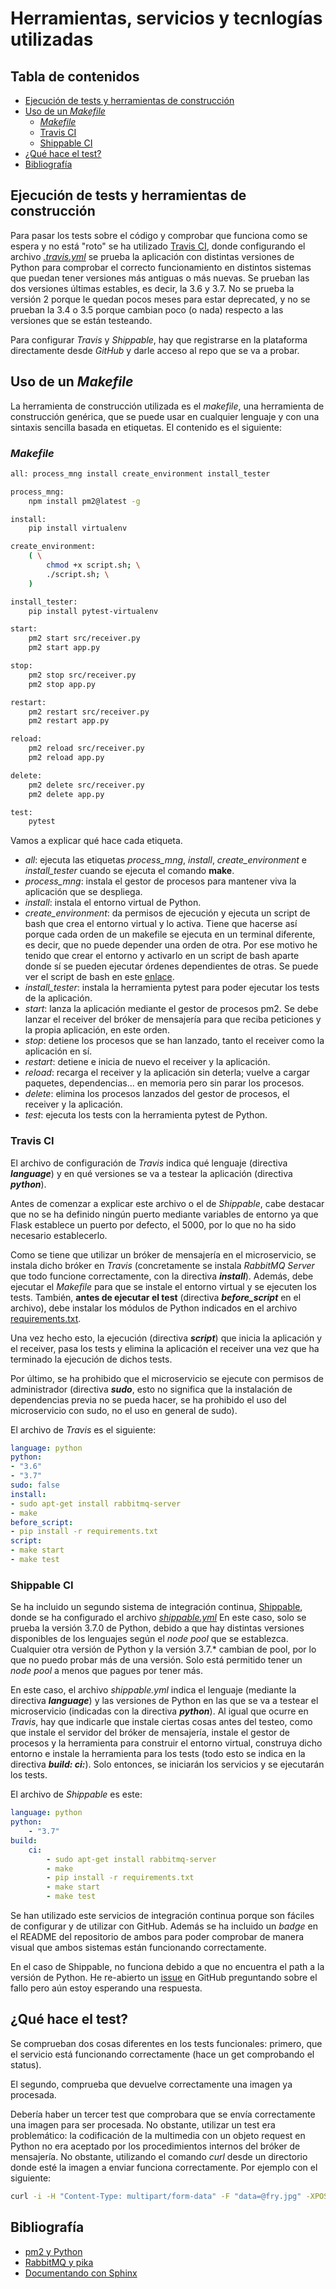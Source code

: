 # Herramientas, servicios y tecnlogías utilizadas

## Tabla de contenidos
<!--ts-->
   * [Ejecución de tests y herramientas de construcción](#Ejecución-de-tests-y-herramientas-de-construccion)
   * [Uso de un *Makefile*](#Uso-de-un-Makefile)
        * [*Makefile*](#Makefile)
        * [Travis CI](#Travis-CI)
        * [Shippable CI](#Shippable-CI)
   * [¿Qué hace el test?](#¿Que-hace-el-test)
   * [Bibliografía](#Bibliografia)
<!--te-->

## Ejecución de tests y herramientas de construcción

Para pasar los tests sobre el código y comprobar que funciona como se espera y no
está "roto" se ha utilizado [Travis CI](https://travis-ci.org/), donde configurando
el archivo [*.travis.yml*](https://github.com/nazaretrogue/Microservicio-multimedia/blob/master/.travis.yml)
se prueba la aplicación con distintas versiones de Python para comprobar el
correcto funcionamiento en distintos sistemas que puedan tener versiones más antiguas
o más nuevas. Se prueban las dos versiones últimas estables, es decir, la 3.6 y 3.7.
No se prueba la versión 2 porque le quedan pocos meses para estar deprecated, y no
se prueban la 3.4 o 3.5 porque cambian poco (o nada) respecto a las versiones que
se están testeando.

Para configurar *Travis* y *Shippable*, hay que registrarse en la plataforma directamente
desde *GitHub* y darle acceso al repo que se va a probar.

## Uso de un *Makefile*

La herramienta de construcción utilizada es el *makefile*, una herramienta de
construcción genérica, que se puede usar en cualquier lenguaje y con una
sintaxis sencilla basada en etiquetas. El contenido es el siguiente:

### *Makefile*

```bash
all: process_mng install create_environment install_tester

process_mng:
	npm install pm2@latest -g

install:
	pip install virtualenv

create_environment:
	( \
		chmod +x script.sh; \
		./script.sh; \
	)

install_tester:
	pip install pytest-virtualenv

start:
	pm2 start src/receiver.py
	pm2 start app.py

stop:
	pm2 stop src/receiver.py
	pm2 stop app.py

restart:
	pm2 restart src/receiver.py
	pm2 restart app.py

reload:
	pm2 reload src/receiver.py
	pm2 reload app.py

delete:
	pm2 delete src/receiver.py
	pm2 delete app.py

test:
	pytest
```

Vamos a explicar qué hace cada etiqueta.

* *all*: ejecuta las etiquetas *process_mng*, *install*, *create_environment* e
*install_tester* cuando se ejecuta el comando **make**.
* *process_mng*: instala el gestor de procesos para mantener viva la aplicación
que se despliega.
* *install*: instala el entorno virtual de Python.
* *create_environment*: da permisos de ejecución y ejecuta un script de bash que
crea el entorno virtual y lo activa. Tiene que hacerse así porque cada orden de
un makefile se ejecuta en un terminal diferente, es decir, que no puede depender
una orden de otra. Por ese motivo he tenido que crear el entorno y activarlo en
un script de bash aparte donde sí se pueden ejecutar órdenes dependientes de otras.
Se puede ver el script de bash en este [enlace](https://github.com/nazaretrogue/Microservicio-multimedia/blob/master/script.sh).
* *install_tester*: instala la herramienta pytest para poder ejecutar los tests
de la aplicación.
* *start*: lanza la aplicación mediante el gestor de procesos pm2. Se debe lanzar
el receiver del bróker de mensajería para que reciba peticiones y la propia aplicación,
en este orden.
* *stop*: detiene los procesos que se han lanzado, tanto el receiver como la aplicación
en sí.
* *restart*: detiene e inicia de nuevo el receiver y la aplicación.
* *reload*: recarga el receiver y la aplicación sin deterla; vuelve a cargar paquetes,
dependencias... en memoria pero sin parar los procesos.
* *delete*: elimina los procesos lanzados del gestor de procesos, el receiver y la
aplicación.
* *test*: ejecuta los tests con la herramienta pytest de Python.

### Travis CI

El archivo de configuración de *Travis* indica qué lenguaje (directiva ***language***)
y en qué versiones se va a testear la aplicación (directiva ***python***).

Antes de comenzar a explicar este archivo o el de *Shippable*, cabe destacar que
no se ha definido ningún puerto mediante variables de entorno ya que Flask establece
un puerto por defecto, el 5000, por lo que no ha sido necesario establecerlo.

Como se tiene que utilizar un bróker de mensajería en el microservicio, se instala
dicho bróker en *Travis* (concretamente se instala *RabbitMQ Server*
que todo funcione correctamente, con la directiva ***install***). Además, debe
ejecutar el *Makefile* para que se instale el entorno virtual y se ejecuten los tests.
También, **antes de ejecutar el test** (directiva ***before_script*** en el
archivo), debe instalar los módulos de Python indicados en el archivo
[requirements.txt](https://github.com/nazaretrogue/Microservicio-multimedia/blob/master/requirements.txt).

Una vez hecho esto, la ejecución (directiva ***script***) que inicia la aplicación
y el receiver, pasa los tests y elimina la aplicación el receiver una vez que ha
terminado la ejecución de dichos tests.

Por último, se ha prohibido que el microservicio se ejecute con permisos de administrador
(directiva ***sudo***, esto no significa que la instalación de dependencias previa
no se pueda hacer, se ha prohibido el uso del microservicio con sudo, no el uso
en general de sudo).

El archivo de *Travis* es el siguiente:

```yaml
language: python
python:
- "3.6"
- "3.7"
sudo: false
install:
- sudo apt-get install rabbitmq-server
- make
before_script:
- pip install -r requirements.txt
script:
- make start
- make test
```

### Shippable CI

Se ha incluido un segundo sistema de integración continua, [Shippable](https://app.shippable.com/),
donde se ha configurado el archivo [*shippable.yml*](https://github.com/nazaretrogue/Microservicio-multimedia/blob/master/shippable.yml)
En este caso, solo se prueba la versión 3.7.0 de Python, debido a que hay distintas
versiones disponibles de los lenguajes según el *node pool* que se establezca.
Cualquier otra versión de Python y la versión 3.7.* cambian de pool, por lo que
no puedo probar más de una versión. Solo está permitido tener un *node pool* a
menos que pagues por tener más.

En este caso, el archivo *shippable.yml* indica el lenguaje (mediante la
directiva ***language***) y las versiones de Python en las que se va a testear
el microservicio (indicadas con la directiva ***python***). Al igual que ocurre
en *Travis*, hay que indicarle que instale ciertas cosas antes del testeo, como
que instale el servidor del bróker de mensajería, instale el gestor de procesos y
la herramienta para construir el entorno virtual, construya dicho entorno e instale
la herramienta para los tests (todo esto se indica en la directiva
***build: ci:***). Solo entonces, se iniciarán los servicios y se ejecutarán los tests.

El archivo de *Shippable* es este:

```yaml
language: python
python:
    - "3.7"
build:
    ci:
        - sudo apt-get install rabbitmq-server
        - make
        - pip install -r requirements.txt
        - make start
        - make test
```

Se han utilizado este servicios de integración continua porque son fáciles de configurar y
de utilizar con GitHub. Además se ha incluido un *badge* en el README del repositorio
de ambos para poder comprobar de manera visual que ambos sistemas están funcionando
correctamente.

En el caso de Shippable, no funciona debido a que no encuentra el path a la versión
de Python. He re-abierto un [issue](https://github.com/Shippable/support/issues/4978)
en GitHub preguntando sobre el fallo pero aún estoy esperando una respuesta.

## ¿Qué hace el test?

Se comprueban dos cosas diferentes en los tests funcionales: primero, que el
servicio está funcionando correctamente (hace un get comprobando el status).

El segundo, comprueba que devuelve correctamente una imagen ya procesada.

Debería haber un tercer test que comprobara que se envía correctamente una imagen
para ser procesada. No obstante, utilizar un test era problemático: la codificación
de la multimedia con un objeto request en Python no era aceptado por los procedimientos
internos del bróker de mensajería. No obstante, utilizando el comando *curl*
desde un directorio donde esté la imagen a enviar funciona correctamente. Por
ejemplo con el siguiente:

```bash
curl -i -H "Content-Type: multipart/form-data" -F "data=@fry.jpg" -XPOST localhost:5000/
```

## Bibliografía

* [pm2 y Python](https://medium.com/@gokhang1327/deploying-flask-app-with-pm2-on-ubuntu-server-18-04-992dfd808079)
* [RabbitMQ y pika](https://paulcrickard.wordpress.com/2013/04/17/messaging-in-python-with-rabbitmq-and-pika/)
* [Documentando con Sphinx](https://developer.ridgerun.com/wiki/index.php/How_to_generate_sphinx_documentation_for_python_code_running_in_an_embedded_system)
